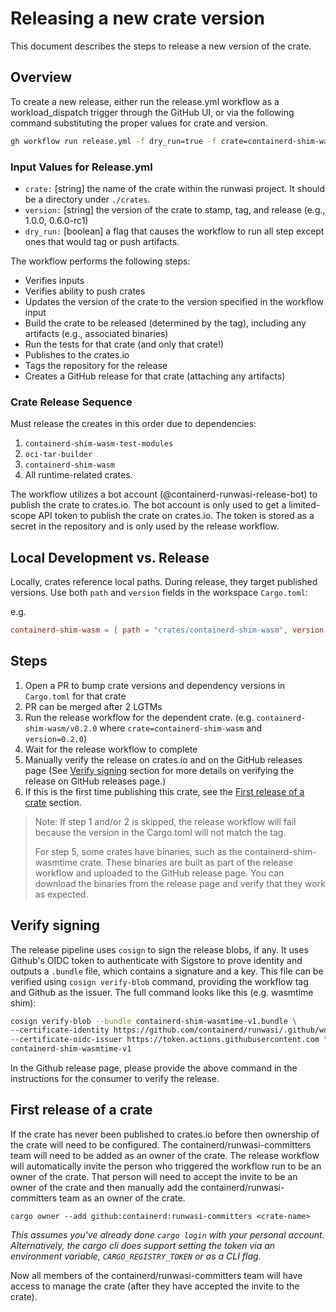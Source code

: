 # Releasing a new crate version

This document describes the steps to release a new version of the crate.

## Overview

To create a new release, either run the release.yml workflow as a workload_dispatch trigger through the GitHub UI, or via the following command substituting the proper values for crate and version.
```bash
gh workflow run release.yml -f dry_run=true -f crate=containerd-shim-wasm -f version=0.4.0
```

### Input Values for Release.yml
- `crate:` [string] the name of the crate within the runwasi project. It should be a directory under `./crates`.
- `version:` [string] the version of the crate to stamp, tag, and release (e.g., 1.0.0, 0.6.0-rc1)
- `dry_run:` [boolean] a flag that causes the workflow to run all step except ones that would tag or push artifacts.

The workflow performs the following steps:
- Verifies inputs
- Verifies ability to push crates
- Updates the version of the crate to the version specified in the workflow input
- Build the crate to be released (determined by the tag), including any artifacts (e.g., associated binaries)
- Run the tests for that crate (and only that crate!)
- Publishes to the crates.io
- Tags the repository for the release
- Creates a GitHub release for that crate (attaching any artifacts)

### Crate Release Sequence

Must release the creates in this order due to dependencies:
1. `containerd-shim-wasm-test-modules`
2. `oci-tar-builder`
3. `containerd-shim-wasm`
4. All runtime-related crates.

The workflow utilizes a bot account (@containerd-runwasi-release-bot) to publish the crate to crates.io. The bot account is only used to get a limited-scope API token to publish the crate on crates.io. The token is stored as a secret in the repository and is only used by the release workflow.

## Local Development vs. Release
Locally, crates reference local paths. During release, they target published versions.
Use both `path` and `version` fields in the workspace `Cargo.toml`:

e.g.

```toml
containerd-shim-wasm = { path = "crates/containerd-shim-wasm", version = "0.4.0" }
```

## Steps

1. Open a PR to bump crate versions and dependency versions in `Cargo.toml` for that crate
2. PR can be merged after 2 LGTMs
3. Run the release workflow for the dependent crate. (e.g. `containerd-shim-wasm/v0.2.0` where `crate=containerd-shim-wasm` and `version=0.2.0`)
4. Wait for the release workflow to complete
5. Manually verify the release on crates.io and on the GitHub releases page (See [Verify signing](#Verify-signing) section for more details on verifying the release on GitHub releases page.)
6. If this is the first time publishing this crate, see the [First release of a crate](#First-release-of-a-crate) section.

> Note: If step 1 and/or 2 is skipped, the release workflow will fail because the version in the Cargo.toml will not match the tag.
>
> For step 5, some crates have binaries, such as the containerd-shim-wasmtime crate. These binaries are built as part of the release workflow and uploaded to the GitHub release page. You can download the binaries from the release page and verify that they work as expected.

## Verify signing

The release pipeline uses `cosign` to sign the release blobs, if any. It uses Github's OIDC token to authenticate with Sigstore to prove identity and outputs a `.bundle` file, which contains a signature and a key. This file can be verified using `cosign verify-blob` command, providing the workflow tag and Github as the issuer. The full command looks like this (e.g. wasmtime shim):

```sh
cosign verify-blob --bundle containerd-shim-wasmtime-v1.bundle \
--certificate-identity https://github.com/containerd/runwasi/.github/workflows/release.yml@refs/tags/containerd-shim-wasmtime/<tag> \ 
--certificate-oidc-issuer https://token.actions.githubusercontent.com \
containerd-shim-wasmtime-v1
```

In the Github release page, please provide the above command in the instructions for the consumer to verify the release.

## First release of a crate

If the crate has never been published to crates.io before then ownership of the crate will need to be configured.
The containerd/runwasi-committers team will need to be added as an owner of the crate.
The release workflow will automatically invite the person who triggered the workflow run to be an owner of the crate.
That person will need to accept the invite to be an owner of the crate and then manually add the containerd/runwasi-committers team as an owner of the crate.

```
cargo owner --add github:containerd:runwasi-committers <crate-name>
```

*This assumes you've already done `cargo login` with your personal account.
Alternatively, the cargo cli does support setting the token via an environment variable, `CARGO_REGISTRY_TOKEN` or as a CLI flag.*

Now all members of the containerd/runwasi-committers team will have access to manage the crate (after they have accepted the invite to the crate).